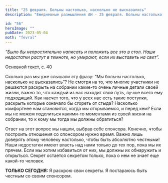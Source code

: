 ```yaml
---
title: "25 февраля. Больны настолько, насколько не высказались"
description: "Ежедневные размышления АН - 25 февраля. Больны настолько, насколько не высказались"

id: "56"
heroImage: ""
pubDate: 2023-05-04
moth: "fevral"
---
```


_“Было бы непростительно написать и положить все это в стол. Наши недостатки
растут в темноте, но умирают, если их выставить на свет”._

Основной текст, с. 40

Сколько раз мы уже слышали эту фразу: “Мы больны настолько, насколько не
высказались”? Не смотря на то, что многие участники не решаются раскрыть на
собрании какие-то очень личные детали своей жизни, важно то, что каждый из нас
находит свой путь, лучше всего ему подходящий. Как насчет того, что у всех нас
есть такие поступки, раскрыть которые означало бы сгореть от стыда? Насколько
комфортнее нам становится, когда мы открываемся, и перед кем? Если мы не можем
поделиться какими-то моментами из своей жизни на собрании, то к кому мы тогда
мы должны обратиться?

Ответ на этот вопрос мы нашли, выбрав себе спонсора. Конечно, чтобы построить
отношения со спонсором нужно время. Важно лишь доверять этому человеку
настолько, чтобы быть абсолютно честными! Наши недостатки имеют власть над
нами только до тех пор, пока мы их прячем. Если мы хотим избавиться от них, мы
должны их обнаружить и открыться. Секрет остается секретом только, пока о нем
не знает еще какой-то человек.

**ТОЛЬКО СЕГОДНЯ:** Я раскрою свои секреты. Я постараюсь быть честным со своим
спонсором.
